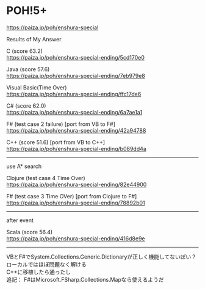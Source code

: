 POH!5+
====================
https://paiza.jp/poh/enshura-special
  
  
  
Results of My Answer  

C (score 63.2)  
https://paiza.jp/poh/enshura-special-ending/5cd170e0  
  
Java (score 57.6)  
https://paiza.jp/poh/enshura-special-ending/7eb979e8  
  
Visual Basic(Time Over)  
https://paiza.jp/poh/enshura-special-ending/ffc17de6  
  
C# (score 62.0)      
https://paiza.jp/poh/enshura-special-ending/6a7ae1a1  
  
F# (test case 2 failure) [port from VB to F#]  
https://paiza.jp/poh/enshura-special-ending/42a94788  
  
C++ (score 51.6) [port from VB to C++]  
https://paiza.jp/poh/enshura-special-ending/b089dd4a  

----
use A* search

  
Clojure (test case 4  Time Over)  
https://paiza.jp/poh/enshura-special-ending/82e44900  

F# (test case 3 Time OVer) [port from Clojure to F#]  
https://paiza.jp/poh/enshura-special-ending/78892b01   
  
----
after event  
  
Scala (score 56.4)  
https://paiza.jp/poh/enshura-special-ending/416d8e9e  
  
---- 
  
  VBとF#でSystem.Collections.Generic.Dictionaryが正しく機能してないぽい？  
  ローカルではほぼ問題なく解ける  
  C++に移植したら通ったし  
  追記：
    F#はMicrosoft.FSharp.Collections.Mapなら使えるようだ

